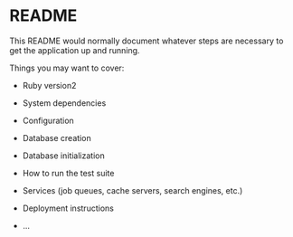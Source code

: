 # README

This README would normally document whatever steps are necessary to get the
application up and running.

Things you may want to cover:

* Ruby version2

* System dependencies

* Configuration

* Database creation

* Database initialization

* How to run the test suite

* Services (job queues, cache servers, search engines, etc.)

* Deployment instructions

* ...
